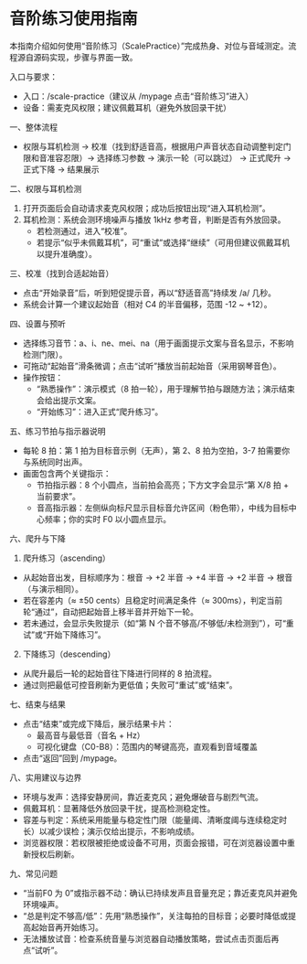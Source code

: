 # 音阶练习使用指南

本指南介绍如何使用“音阶练习（ScalePractice）”完成热身、对位与音域测定。流程源自源码实现，步骤与界面一致。

入口与要求：
- 入口：/scale-practice（建议从 /mypage 点击“音阶练习”进入）
- 设备：需麦克风权限；建议佩戴耳机（避免外放回录干扰）


一、整体流程
- 权限与耳机检测 → 校准（找到舒适音高，根据用户声音状态自动调整判定门限和音准容忍限）→ 选择练习参数 → 演示一轮（可以跳过） → 正式爬升 → 正式下降 → 结果展示

二、权限与耳机检测
1) 打开页面后会自动请求麦克风权限；成功后按钮出现“进入耳机检测”。
2) 耳机检测：系统会测环境噪声与播放 1kHz 参考音，判断是否有外放回录。
   - 若检测通过，进入“校准”。
   - 若提示“似乎未佩戴耳机”，可“重试”或选择“继续”（可用但建议佩戴耳机以提升准确度）。

三、校准（找到合适起始音）
- 点击“开始录音”后，听到短促提示音，再以“舒适音高”持续发 /a/ 几秒。
- 系统会计算一个建议起始音（相对 C4 的半音偏移，范围 -12 ~ +12）。

四、设置与预听
- 选择练习音节：a、i、ne、mei、na（用于画面提示文案与音名显示，不影响检测门限）。
- 可拖动“起始音”滑条微调；点击“试听”播放当前起始音（采用钢琴音色）。
- 操作按钮：
  - “熟悉操作”：演示模式（8 拍一轮），用于理解节拍与跟随方法；演示结束会给出提示文案。
  - “开始练习”：进入正式“爬升练习”。

五、练习节拍与指示器说明
- 每轮 8 拍：第 1 拍为目标音示例（无声），第 2、8 拍为空拍，3-7 拍需要你与系统同时出声。
- 画面包含两个关键指示：
  - 节拍指示器：8 个小圆点，当前拍会高亮；下方文字会显示“第 X/8 拍 + 当前要求”。
  - 音高指示器：左侧纵向标尺显示目标音允许区间（粉色带），中线为目标中心频率；你的实时 F0 以小圆点显示。

六、爬升与下降
1) 爬升练习（ascending）
- 从起始音出发，目标顺序为：根音 → +2 半音 → +4 半音 → +2 半音 → 根音（与演示相同）。
- 若在容差内（≈ ±50 cents）且稳定时间满足条件（≈ 300ms），判定当前轮“通过”，自动把起始音上移半音并开始下一轮。
- 若未通过，会显示失败提示（如“第 N 个音不够高/不够低/未检测到”），可“重试”或“开始下降练习”。

2) 下降练习（descending）
- 从爬升最后一轮的起始音往下降进行同样的 8 拍流程。
- 通过则把最低可控音刷新为更低值；失败可“重试”或“结束”。

七、结束与结果
- 点击“结束”或完成下降后，展示结果卡片：
  - 最高音与最低音（音名 + Hz）
  - 可视化键盘（C0-B8）：范围内的琴键高亮，直观看到音域覆盖
- 点击“返回”回到 /mypage。

八、实用建议与边界
- 环境与发声：选择安静房间，靠近麦克风；避免爆破音与剧烈气流。
- 佩戴耳机：显著降低外放回录干扰，提高检测稳定性。
- 容差与判定：系统采用能量与稳定性门限（能量阈、清晰度阈与连续稳定时长）以减少误检；演示仅给出提示，不影响成绩。
- 浏览器权限：若权限被拒绝或设备不可用，页面会报错，可在浏览器设置中重新授权后刷新。

九、常见问题
- “当前F0 为 0”或指示器不动：确认已持续发声且音量充足；靠近麦克风并避免环境噪声。
- “总是判定不够高/低”：先用“熟悉操作”，关注每拍的目标音；必要时降低或提高起始音再开始练习。
- 无法播放试音：检查系统音量与浏览器自动播放策略，尝试点击页面后再点“试听”。

